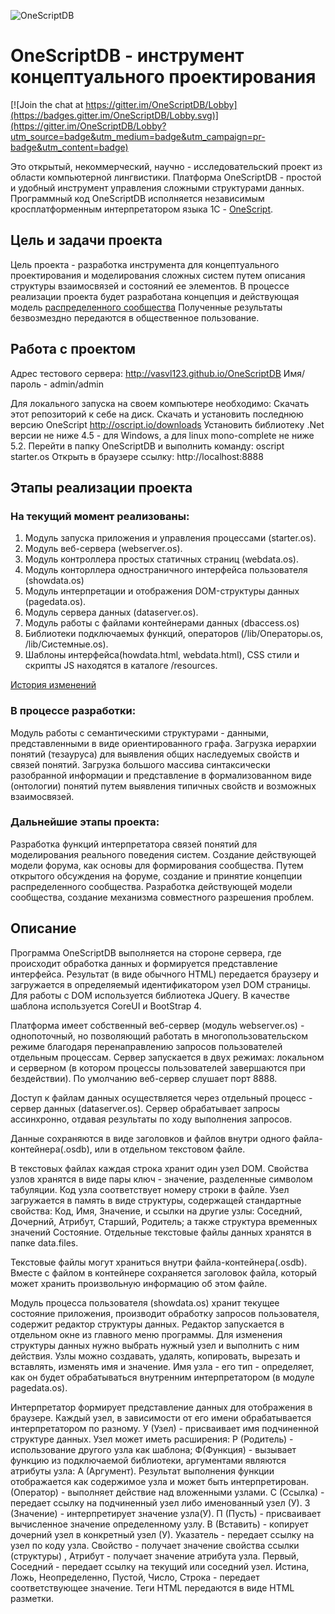 ![OneScriptDB](https://github.com/vasvl123/OneScriptDB/blob/master/resource/osdb.png "OneScriptDB")

# OneScriptDB - инструмент концептуального проектирования

[![Join the chat at https://gitter.im/OneScriptDB/Lobby](https://badges.gitter.im/OneScriptDB/Lobby.svg)](https://gitter.im/OneScriptDB/Lobby?utm_source=badge&utm_medium=badge&utm_campaign=pr-badge&utm_content=badge)

Это открытый, некоммерческий, научно - исследовательский проект из области компьютерной лингвистики.
Платформа OneScriptDB - простой и удобный инструмент управления сложными структурами данных. Программный код OneScriptDB исполняется независимым кросплатформенным интерпретатором языка 1С - [OneScript](https://github.com/EvilBeaver/OneScript).

## Цель и задачи проекта

Цель проекта - разработка инструмента для концептуального проектирования и моделирования сложных систем путем описания структуры взаимосвязей и состояний ее элементов.
В процессе реализации проекта будет разработана концепция и действующая модель [распределенного сообщества](https://github.com/vasvl123/distributed-community)
Полученные результаты безвозмездно передаются в общественное пользование.

## Работа с проектом

Адрес тестового сервера: http://vasvl123.github.io/OneScriptDB Имя/пароль - admin/admin

Для локального запуска на своем компьютере необходимо:
Скачать этот репозиторий к себе на диск.
Скачать и установить последнюю версию OneScript http://oscript.io/downloads
Установить библиотеку .Net версии не ниже 4.5 - для Windows, а для linux mono-complete не ниже 5.2.
Перейти в папку OneScriptDB и выполнить команду: oscript starter.os
Открыть в браузере ссылку: http://localhost:8888

## Этапы реализации проекта

### На текущий момент реализованы:

1. Модуль запуска приложения и управления процессами (starter.os).
2. Модуль веб-сервера (webserver.os).
3. Модуль контроллера простых статичных страниц (webdata.os).
4. Модуль конторллера одностраничного интерфейса пользователя (showdata.os)
5. Модуль интерпретации и отображения DOM-структуры данных (pagedata.os).
6. Модуль сервера данных (dataserver.os).
7. Модуль работы с файлами контейнерами данных (dbaccess.os)
8. Библиотеки подключаемых функций, операторов (/lib/Операторы.os, /lib/Системные.os).
9. Шаблоны интерфейса(howdata.html, webdata.html), CSS стили и скрипты JS находятся в каталоге /resources.

[История изменений](CHANGES)

### В процессе разработки:

Модуль работы с семантическими структурами - данными, представленными в виде ориентированного графа.
Загрузка иерархии понятий (тезауруса) для выявления общих наследуемых свойств и связей понятий.
Загрузка большого массива синтаксически разобранной информации и представление в формализованном виде (онтологии) понятий путем выявления типичных свойств и возможных взаимосвязей.

### Дальнейшие этапы проекта:

Разработка функций интерпретатора связей понятий для моделирования реального поведения систем.
Создание действующей модели форума, как основы для формирования сообщества.
Путем открытого обсуждения на форуме, создание и принятие концепции распределенного сообщества.
Разработка действующей модели сообщества, создание механизма совместного разрешения проблем.

## Описание

Программа OneScriptDB выполняется на стороне сервера, где происходит обработка данных и формируется представление интерфейса. Результат (в виде обычного HTML) передается браузеру и загружается в определяемый идентификатором узел DOM страницы. Для работы с DOM используется библиотека JQuery. В качестве шаблона используется CoreUI и BootStrap 4.

Платформа имеет собственный веб-сервер (модуль webserver.os) - однопоточный, но позволяющий работать в многопользовательском режиме благодаря перенаправлению запросов пользователей отдельным процессам. Сервер запускается в двух режимах: локальном и серверном (в котором процессы пользователей завершаются при бездействии). По умолчанию веб-сервер слушает порт 8888.

Доступ к файлам данных осуществляется через отдельный процесс - сервер данных (dataserver.os). Сервер обрабатывает запросы ассинхронно, отдавая результаты по ходу выполнения запросов.

Данные сохраняются в виде заголовков и файлов внутри одного файла-контейнера(.osdb), или в отдельном текстовом файле.

В текстовых файлах каждая строка хранит один узел DOM. Свойства узлов хранятся в виде пары ключ - значение, разделенные символом табуляции. Код узла соответствует номеру строки в файле. Узел загружается в память в виде структуры, содержащей стандартные свойства: Код, Имя, Значение, и ссылки на другие узлы: Соседний, Дочерний, Атрибут, Старший, Родитель; а также структура временных значений Состояние. Отдельные текстовые файлы данных хранятся в папке data\.files.

Текстовые файлы могут храниться внутри файла-контейнера(.osdb). Вместе с файлом в контейнере сохраняется заголовок файла, который может хранить произвольную информацию об этом файле.

Модуль процесса пользователя (showdata.os) хранит текущее состояние приложения, производит обработку запросов пользователя, содержит редактор структуры данных. Редактор запускается в отдельном окне из главного меню программы. Для изменения структуры данных нужно выбрать нужный узел и выполнить с ним действия. Узлы можно создавать, удалять, копировать, вырезать и вставлять, изменять имя и значение. Имя узла - его тип - определяет, как он будет обрабатываться внутренним интерпретатором (в модуле pagedata.os).

Интерпретатор формирует представление данных для отображения в браузере. Каждый узел, в зависимости от его имени обрабатывается интерпретатором по разному. У (Узел) - присваивает имя подчиненной структуре данных. Узел может иметь расширения: Р (Родитель) - использование другого узла как шаблона; Ф(Функция) - вызывает функцию из подключаемой библиотеки, аргументами являются атрибуты узла: А (Аргумент). Результат выполнения функции отображается как содержимое узла и может быть интерпретирован. (Оператор) - выполняет действие над вложенными узлами. С (Ссылка) - передает ссылку на подчиненный узел либо именованный узел (У). З (Значение) - интерпретирует значение узла(У). П (Пусть) - присваивает вычисленное значение определенному узлу. В (Вставить) - копирует дочерний узел в конкретный узел (У). Указатель - передает ссылку на узел по коду узла. Свойство - получает значение свойства ссылки (структуры) , Атрибут - получает значение атрибута узла. Первый, Соседний - передает ссылку на текущий или соседний узел. Истина, Ложь, Неопределенно, Пустой, Число, Строка - передает соответствующее значение. Теги HTML передаются в виде HTML разметки.
